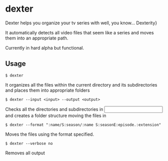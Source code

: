 # dexter

Dexter helps you organize your tv series with well, you know... Dexterity}

It automatically detects all video files that seem like a series and moves them
into an appropriate path.

Currently in hard alpha but functional.

## Usage

    $ dexter

It organizes all the files within the current directory and its subdirectories and places them into appropriate folders

    $ dexter --input <input> --output <output>

Checks all the directories and subdirectories in <input> and creates a folder structure moving the files in <output>

    $ dexter --format ":name/S:season/:name S:seasonE:episode.:extension" 

Moves the files using the format specified.

    $ dexter --verbose no

Removes all output
